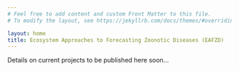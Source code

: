 ```yaml
---
# Feel free to add content and custom Front Matter to this file.
# To modify the layout, see https://jekyllrb.com/docs/themes/#overriding-theme-defaults

layout: home
title: Ecosystem Approaches to Forecasting Zoonotic Diseases (EAFZD)
---
```


Details on current projects to be published here soon...
